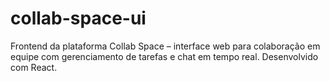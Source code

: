 # collab-space-ui
Frontend da plataforma Collab Space – interface web para colaboração em equipe com gerenciamento de tarefas e chat em tempo real. Desenvolvido com React.

